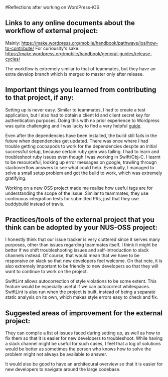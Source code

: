 #Reflections after working on WordPress-iOS


## Links to any online documents about the workflow of external project:
Mainly: https://make.wordpress.org/mobile/handbook/pathways/ios/how-to-contribute/
For curiousity's sake: https://make.wordpress.org/mobile/handbook/general-guides/release-cycles/

The workflow is extremely similar to that of teammates, but they have an extra develop branch which is merged to master only after release. 

## Important things you learned from contributing to that project, if any:
Setting up is never easy. Similar to teammates, I had to create a test application, but I also had to obtain a client Id and client secret key for authentication purposes. Doing this with no prior experience to Wordpress was quite challenging and I was lucky to find a very helpful [guide](http://pinkstone.co.uk/how-to-build-wordpress-for-ios-2015/).

Even after the dependencies have been installed, the build still fails in the future when dependencies get updated. There was once where I had trouble getting cocoapods to work for the dependencies despite an initial successful setup, because certain ruby gem was failing. I had to learn and troubleshoot ruby issues even though I was working in Swift/Obj-C. I learnt to be resourceful, looking up error messages on google, trawling througn stackoverflow answers to see what could help. Eventually, I managed to solve a small setup problem and got the build to work, which was extremely gratifying.

Working on a new OSS project made me realise how useful tags are for understanding the scope of the issue. Similar to teammates, they use continuous integration tests for submitted PRs, just that they use buddybuild instead of travis.


## Practices/tools of the external project that you think can be adopted by your NUS-OSS project:

I honestly think that our issue tracker is very cluttered since it serves many purposes, other than issues regarding teammates itself. I think it might be better if we shift troubleshooting issues and self-introduction to slack channels instead. Of course, that would mean that we have to be responsive on slack so that new developers feel welcome. On that note, it is also extremely important to be friendly to new developers so that they will want to continue to work on the project.

SwiftLint allows autocorrection of style violations to be some extent. This feature would be especially useful if we can autocorrect whitespaces. SwiftLint is also run when the project is built, instead of being a separate static analysis on its own, which makes style errors easy to check and fix. 


## Suggested areas of improvement for the external project:

They can compile a list of issues faced during setting up, as well as how to fix them so that it is easier for new developers to troubleshoot.  While having a slack channel might be useful for such cases, I feel that a log of solutions would be better as sometimes the person who knows how to solve the problem might not always be available to answer.

It would also be good to have an architecural overview so that it is easier for new developers to navigate around the large codebase. 